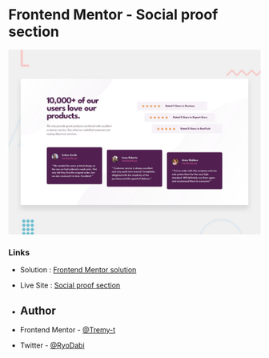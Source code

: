 # Frontend Mentor - Social proof section

![Design preview for the Social proof section coding challenge](./design/desktop-preview.jpg)

### Links

- Solution : [Frontend Mentor solution](https://www.frontendmentor.io/solutions/stats-preview-htmlcss-KvtVUixgtU)
- Live Site : [Social proof section](https://tremy-t.github.io/Social-proof-section/)

- ## Author

- Frontend Mentor - [@Tremy-t](https://www.frontendmentor.io/profile/Tremy-t)
- Twitter - [@RyoDabi](https://www.twitter.com/RyoDabi)

